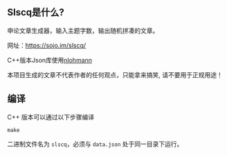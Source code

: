 
## Slscq是什么?
申论文章生成器，输入主题字数，输出随机拼凑的文章。

网址：https://sojo.im/slscq/

C++版本Json库使用[nlohmann](https://github.com/nlohmann/json)

本项目生成的文章不代表作者的任何观点，只能拿来搞笑, 请不要用于正规用途！

## 编译

C++ 版本可以通过以下步骤编译

```
make
```

二进制文件名为 `slscq`，必须与 `data.json` 处于同一目录下运行。
